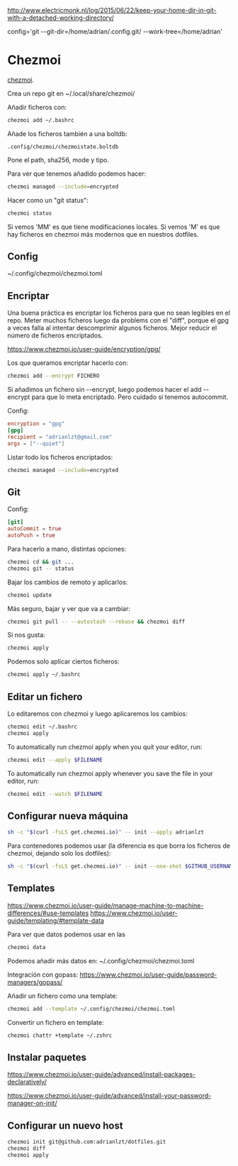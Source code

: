 <http://www.electricmonk.nl/log/2015/06/22/keep-your-home-dir-in-git-with-a-detached-working-directory/>

config='git --git-dir=/home/adrian/.config.git/ --work-tree=/home/adrian'

# Chezmoi

[chezmoi](https://www.chezmoi.io/).

Crea un repo git en ~/.local/share/chezmoi/

Añadir ficheros con:

```bash
chezmoi add ~/.bashrc
```

Añade los ficheros también a una boltdb:

```
.config/chezmoi/chezmoistate.boltdb
```

Pone el path, sha256, mode y tipo.

Para ver que tenemos añadido podemos hacer:

```bash
chezmoi managed --include=encrypted
```

Hacer como un "git status":

```bash
chezmoi status
```

Si vemos 'MM' es que tiene modificaciones locales.
Si vemos 'M' es que hay ficheros en chezmoi más modernos que en nuestros dotfiles.

## Config

~/.config/chezmoi/chezmoi.toml

## Encriptar

Una buena práctica es encriptar los ficheros para que no sean legibles en el repo.
Meter muchos ficheros luego da problems con el "diff", porque el gpg a veces falla al intentar descomprimir algunos ficheros.
Mejor reducir el número de ficheros encriptados.

<https://www.chezmoi.io/user-guide/encryption/gpg/>

Los que queramos encriptar hacerlo con:

```bash
chezmoi add --encrypt FICHERO
```

Si añadimos un fichero sin --encrypt, luego podemos hacer el add --encrypt para que lo meta encriptado.
Pero cuidado si tenemos autocommit.

Config:

```toml
encryption = "gpg"
[gpg]
recipient = "adrianlzt@gmail.com"
args = ["--quiet"]
```

Listar todo los ficheros encriptados:

```bash
chezmoi managed --include=encrypted
```

## Git

Config:

```toml
[git]
autoCommit = true
autoPush = true
```

Para hacerlo a mano, distintas opciones:

```bash
chezmoi cd && git ...
chezmoi git -- status
```

Bajar los cambios de remoto y aplicarlos:

```bash
chezmoi update
```

Más seguro, bajar y ver que va a cambiar:

```bash
chezmoi git pull -- --autostash --rebase && chezmoi diff
```

Si nos gusta:

```bash
chezmoi apply
```

Podemos solo aplicar ciertos ficheros:

```bash
chezmoi apply ~/.bashrc
```

## Editar un fichero

Lo editaremos con chezmoi y luego aplicaremos los cambios:

```bash
chezmoi edit ~/.bashrc
chezmoi apply
```

To automatically run chezmoi apply when you quit your editor, run:

```bash
chezmoi edit --apply $FILENAME
```

To automatically run chezmoi apply whenever you save the file in your editor, run:

```bash
chezmoi edit --watch $FILENAME
```

## Configurar nueva máquina

```bash
sh -c "$(curl -fsLS get.chezmoi.io)" -- init --apply adrianlzt
```

Para contenedores podemos usar (la diferencia es que borra los ficheros de chezmoi, dejando solo los dotfiles):

```bash
sh -c "$(curl -fsLS get.chezmoi.io)" -- init --one-shot $GITHUB_USERNAME
```

## Templates

<https://www.chezmoi.io/user-guide/manage-machine-to-machine-differences/#use-templates>
<https://www.chezmoi.io/user-guide/templating/#template-data>

Para ver que datos podemos usar en las

```bash
chezmoi data
```

Podemos añadir más datos en: ~/.config/chezmoi/chezmoi.toml

Integración con gopass: <https://www.chezmoi.io/user-guide/password-managers/gopass/>

Añadir un fichero como una template:

```bash
chezmoi add --template ~/.config/chezmoi/chezmoi.toml
```

Convertir un fichero en template:

```bash
chezmoi chattr +template ~/.zshrc
```

## Instalar paquetes

<https://www.chezmoi.io/user-guide/advanced/install-packages-declaratively/>

<https://www.chezmoi.io/user-guide/advanced/install-your-password-manager-on-init/>

## Configurar un nuevo host

```bash
chezmoi init git@github.com:adrianlzt/dotfiles.git
chezmoi diff
chezmoi apply
```
